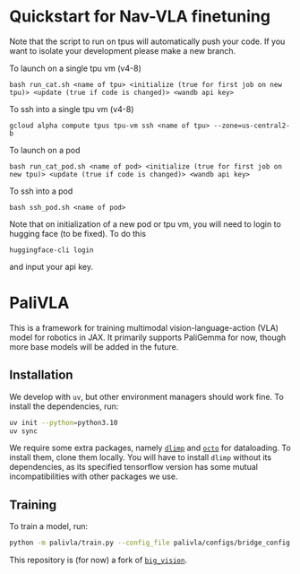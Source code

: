 # Quickstart for Nav-VLA finetuning

Note that the script to run on tpus will automatically push your code. If you want to isolate your development please make a new branch.

To launch on a single tpu vm (v4-8)
```
bash run_cat.sh <name of tpu> <initialize (true for first job on new tpu)> <update (true if code is changed)> <wandb api key>
```
To ssh into a single tpu vm (v4-8)
```
gcloud alpha compute tpus tpu-vm ssh <name of tpu> --zone=us-central2-b
```

To launch on a pod
```
bash run_cat_pod.sh <name of pod> <initialize (true for first job on new tpu)> <update (true if code is changed)> <wandb api key>
```
To ssh into a pod 
```
bash ssh_pod.sh <name of pod>
```

Note that on initialization of a new pod or tpu vm, you will need to login to hugging face (to be fixed). To do this
```
huggingface-cli login
```
and input your api key.

# PaliVLA
This is a framework for training multimodal vision-language-action (VLA) model for robotics in JAX. It primarily supports PaliGemma for now, though more base models will be added in the future.

## Installation
We develop with `uv`, but other environment managers should work fine. To install the dependencies, run:
```bash
uv init --python=python3.10
uv sync
```

We require some extra packages, namely [`dlimp`](https://github.com/kvablack/dlimp) and [`octo`](https://github.com/octo-models/octo) for dataloading. To install them, clone them locally. You will have to install `dlimp` without its dependencies, as its specified tensorflow version has some mutual incompatibilities with other packages we use.

## Training
To train a model, run:
```bash
python -m palivla/train.py --config_file palivla/configs/bridge_config.py
```

This repository is (for now) a fork of [`big_vision`](https://github.com/google-research/big_vision).
